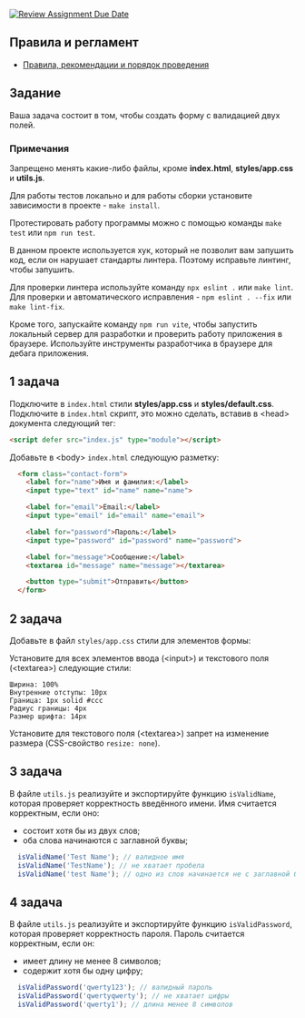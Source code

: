 [![Review Assignment Due Date](https://classroom.github.com/assets/deadline-readme-button-22041afd0340ce965d47ae6ef1cefeee28c7c493a6346c4f15d667ab976d596c.svg)](https://classroom.github.com/a/SXF26_zZ)
## Правила и регламент

- [Правила, рекомендации и порядок проведения](https://github.com/hexlet-college-students/exam-rules)

## Задание

Ваша задача состоит в том, чтобы создать форму с валидацией двух полей.
  
### Примечания

Запрещено менять какие-либо файлы, кроме **index.html**, **styles/app.css** и **utils.js**.

Для работы тестов локально и для работы сборки установите зависимости в проекте - `make install`.

Протестировать работу программы можно с помощью команды `make test` или `npm run test`.

В данном проекте используется хук, который не позволит вам запушить код, если он нарушает стандарты линтера. Поэтому исправьте линтинг, чтобы запушить.

Для проверки линтера используйте команду `npx eslint .` или `make lint`. Для проверки и автоматического исправления - `npm eslint . --fix` или `make lint-fix`.

Кроме того, запускайте команду `npm run vite`, чтобы запустить локальный сервер для разработки и проверить работу приложения в браузере. Используйте инструменты разработчика в браузере для дебага приложения.

## 1 задача

Подключите в `index.html` стили **styles/app.css** и **styles/default.css**.
Подключите в `index.html` скрипт, это можно сделать, вставив в \<head\> документа следующий тег:

```html
<script defer src="index.js" type="module"></script>
```

Добавьте в \<body\> `index.html` следующую разметку:

```html
  <form class="contact-form">
    <label for="name">Имя и фамилия:</label>
    <input type="text" id="name" name="name">

    <label for="email">Email:</label>
    <input type="email" id="email" name="email">

    <label for="password">Пароль:</label>
    <input type="password" id="password" name="password">

    <label for="message">Сообщение:</label>
    <textarea id="message" name="message"></textarea>

    <button type="submit">Отправить</button>
  </form>
  ```
  
## 2 задача

Добавьте в файл `styles/app.css` стили для элементов формы:

Установите для всех элементов ввода (\<input\>) и текстового поля (\<textarea\>) следующие стили:

```csv
Ширина: 100%
Внутренние отступы: 10px
Граница: 1px solid #ccc
Радиус границы: 4px
Размер шрифта: 14px
```

Установите для текстового поля (\<textarea\>) запрет на изменение размера (CSS-свойство `resize: none`).

## 3 задача

В файле `utils.js` реализуйте и экспортируйте функцию `isValidName`, которая проверяет корректность введённого имени. Имя считается корректным, если оно:

- состоит хотя бы из двух слов;
- оба слова начинаются с заглавной буквы;

```javascript
  isValidName('Test Name'); // валидное имя
  isValidName('TestName'); // не хватает пробела
  isValidName('test Name'); // одно из слов начинается не с заглавной буквы
```

## 4 задача

В файле `utils.js` реализуйте и экспортируйте функцию `isValidPassword`, которая проверяет корректность пароля. Пароль считается корректным, если он:

- имеет длину не менее 8 символов;
- содержит хотя бы одну цифру;

```javascript
  isValidPassword('qwerty123'); // валидный пароль
  isValidPassword('qwertyqwerty'); // не хватает цифры
  isValidPassword('qwerty1'); // длина менее 8 символов 
```
